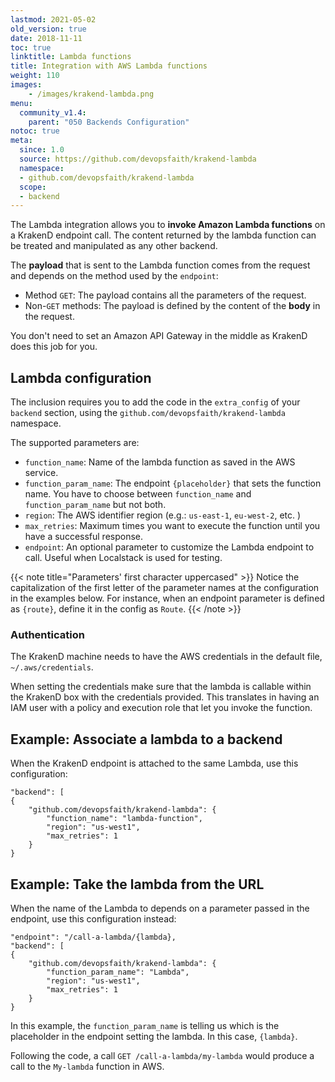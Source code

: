 ```yaml
---
lastmod: 2021-05-02
old_version: true
date: 2018-11-11
toc: true
linktitle: Lambda functions
title: Integration with AWS Lambda functions
weight: 110
images:
    - /images/krakend-lambda.png
menu:
  community_v1.4:
    parent: "050 Backends Configuration"
notoc: true
meta:
  since: 1.0
  source: https://github.com/devopsfaith/krakend-lambda
  namespace:
  - github.com/devopsfaith/krakend-lambda
  scope:
  - backend
---
```


The Lambda integration allows you to **invoke Amazon Lambda functions** on a KrakenD endpoint call. The content returned by the lambda function can be treated and manipulated as any other backend.

The **payload** that is sent to the Lambda function comes from the request and depends on the method used by the `endpoint`:

*   Method `GET`: The payload contains all the parameters of the request.
*   Non-`GET` methods: The payload is defined by the content of the **body** in the request.

You don't need to set an Amazon API Gateway in the middle as KrakenD does this job for you.

## Lambda configuration

The inclusion requires you to add the code in the `extra_config` of your `backend` section, using the `github.com/devopsfaith/krakend-lambda` namespace.

The supported parameters are:

*   `function_name`: Name of the lambda function as saved in the AWS service.
*   `function_param_name`: The endpoint `{placeholder}` that sets the function name. You have to choose between `function_name` and `function_param_name` but not both.
*   `region`: The AWS identifier region (e.g.: `us-east-1`, `eu-west-2`, etc. )
*   `max_retries`: Maximum times you want to execute the function until you have a successful response.
*   `endpoint`: An optional parameter to customize the Lambda endpoint to call. Useful when Localstack is used for testing.

{{< note title="Parameters' first character uppercased" >}}
Notice the capitalization of the first letter of the parameter names at the configuration in the examples below. For instance, when an endpoint parameter is defined as `{route}`, define it in the config as `Route`.
{{< /note >}}


### Authentication

The KrakenD machine needs to have the AWS credentials in the default file, `~/.aws/credentials`.

When setting the credentials make sure that the lambda is callable within the KrakenD box with the credentials provided. This translates in having an IAM user with a policy and execution role that let you invoke the function.

## Example: Associate a lambda to a backend

When the KrakenD endpoint is attached to the same Lambda, use this configuration:

    "backend": [
    {
        "github.com/devopsfaith/krakend-lambda": {
            "function_name": "lambda-function",
            "region": "us-west1",
            "max_retries": 1
        }
    }

## Example: Take the lambda from the URL

When the name of the Lambda to depends on a parameter passed in the endpoint, use this configuration instead:

    "endpoint": "/call-a-lambda/{lambda},
    "backend": [
    {
        "github.com/devopsfaith/krakend-lambda": {
            "function_param_name": "Lambda",
            "region": "us-west1",
            "max_retries": 1
        }
    }

In this example, the `function_param_name` is telling us which is the placeholder in the endpoint setting the lambda. In this case, `{lambda}`.

Following the code, a call `GET /call-a-lambda/my-lambda` would produce a call to the `My-lambda` function in AWS.
